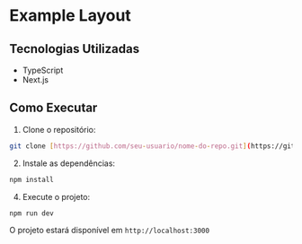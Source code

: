 # Example Layout

## Tecnologias Utilizadas

- TypeScript
- Next.js

## Como Executar

1. Clone o repositório:

```bash
git clone [https://github.com/seu-usuario/nome-do-repo.git](https://github.com/DukaSiqueira/example-layout.git)
```

2. Instale as dependências:

```bash
npm install
```

4. Execute o projeto:

```bash
npm run dev
```

O projeto estará disponível em `http://localhost:3000`
```

